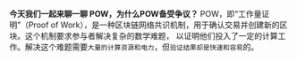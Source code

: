 **今天我们一起来聊一聊 POW，为什么POW备受争议？**
POW，即“工作量证明”（Proof of Work），是一种区块链网络共识机制，用于确认交易并创建新的区块。这个机制要求参与者解决复杂的数学难题，
以证明他们投入了一定的计算工作。解决这个难题需要`大量的计算资源和电力`，但`验证结果却是快速和容易`的。